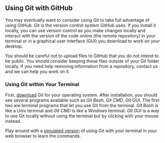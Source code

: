 ## Using Git with GitHub
You may eventually want to consider using Git to take full advantage of using GitHub. Git is the version control system GitHub uses. If you install it locally, you can use version control as you make changes locally and interact with the version of the code online (the remote repository) in your terminal or in a graphical user interface (GUI) you download to work on your desktop.

You should be careful not to upload files to GitHub that you do not intend to be public. You should consider keeping these files outside of your Git folder locally. If you need help removing
information from a repository, contact us and we can help you work on it.

### Using Git within Your Terminal
First, [download](https://git-scm.com/downloads) Git for your operating system. After installation, you should see several programs available such as *Git Bash*, *Git CMD*, *Git GUI*. The first two are terminal programs that let you use Git from the terminal. *Git Bash* is like a Unix terminal and *Git CMD* is like a Windows terminal. *Git GUI* is a way to use Git locally without using the terminal but by clicking with your mouse instead.

Play around with a [simulated version](https://try.github.io/levels/1/challenges/1) of using Git with your terminal in your web browser to learn the commands.
